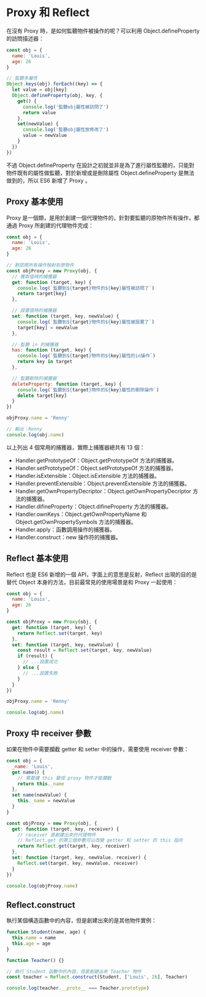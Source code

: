 # Proxy 和 Reflect

在沒有 Proxy 時，是如何監聽物件被操作的呢？可以利用 Object.defineProperty 的訪問描述器：

```js
const obj = {
  name: 'Louis',
  age: 26
}

// 監聽多屬性
Object.keys(obj).forEach((key) => {
  let value = obj[key]
  Object.defineProperty(obj, key, {
    get() {
      console.log('監聽obj屬性被訪問了')
      return value
    },
    set(newValue) {
      console.log('監聽obj屬性放修改了')
      value = newValue
    }
  })
})
```

不過 Object.defineProperty 在設計之初就並非是為了進行屬性監聽的，只能對物件既有的屬性做監聽，對於新增或是刪除屬性 Object.defineProperty 是無法做到的，所以 ES6 新增了 Proxy 。

## Proxy 基本使用

Proxy 是一個類，是用於創建一個代理物件的，針對要監聽的原物件所有操作，都通過 Proxy 所創建的代理物件完成：

```js
const obj = {
  name: 'Louis',
  age: 26
}

// 默認將所有操作映射到原物件
const objProxy = new Proxy(obj, {
  // 獲取值時的捕獲器
  get: function (target, key) {
    console.log(`監聽到${target}物件的${key}屬性被訪問了`)
    return target[key]
  },

  // 設置值時的捕獲器
  set: function (target, key, newValue) {
    console.log(`監聽到${target}物件的${key}屬性被設置了`)
    target[key] = newValue
  },

  // 監聽 in 的捕獲器
  has: function (target, key) {
    console.log(`監聽到${target}物件的${key}屬性的in操作`)
    return key in target
  },

  // 監聽刪除的捕獲器
  deleteProperty: function (target, key) {
    console.log(`監聽到${target}物件的${key}屬性的刪除操作`)
    delete target[key]
  }
})

objProxy.name = 'Renny'

// 輸出：Renny
console.log(obj.name)
```

以上列出 4 個常用的捕獲器，實際上捕獲器總共有 13 個：

- Handler.getPrototypeOf：Object.getPrototypeOf 方法的捕獲器。
- Handler.setPrototypeOf：Object.setPrototypeOf 方法的捕獲器。
- Handler.isExtensible：Object.isExtensible 方法的捕獲器。
- Handler.preventExtensible：Object.preventExtensible 方法的捕獲器。
- Handler.getOwnPropertyDecriptor：Object.getOwnPropertyDecriptor 方法的捕獲器。
- Handler.difineProperty：Object.difineProperty 方法的捕獲器。
- Handler.ownKeys：Object.getOwnPropertyName 和 Object.getOwnPropertySymbols 方法的捕獲器。
- Handler.apply：函數調用操作的捕獲器。
- Handler.construct：new 操作符的捕獲器。

## Reflect 基本使用

Reflect 也是 ES6 新增的一個 API，字面上的意思是反射，Reflect 出現的目的是替代 Object 本身的方法，目前最常見的使用場景是和 Proxy 一起使用：

```js
const obj = {
  name: 'Louis',
  age: 26
}

const objProxy = new Proxy(obj, {
  get: function (target, key) {
    return Reflect.set(target, key)
  },
  set: function (target, key, newValue) {
    const result = Reflect.set(target, key, newValue)
    if (result) {
      // ...設置成功
    } else {
      // ...設置失敗
    }
  }
})

objProxy.name = 'Renny'

console.log(obj.name)
```

## Proxy 中 receiver 參數

如果在物件中需要攔截 getter 和 setter 中的操作，需要使用 receiver 參數：

```js
const obj = {
  _name: 'Louis',
  get name() {
    // 需要讓 this 變成 proxy 物件才能攔截
    return this._name
  },
  set name(newValue) {
    this._name = newValue
  }
}

const objProxy = new Proxy(obj, {
  get: function (target, key, receiver) {
    // receiver 是創建出來的代理物件
    // Reflect.get 的第三個參數可以改變 getter 和 setter 的 this 指向
    return Reflect.get(target, key, receiver)
  },
  set: function (target, key, newValue, receiver) {
    Reflect.set(target, key, newValue, receiver)
  }
})

console.log(objProxy.name)
```

## Reflect.construct

執行某個構造函數中的內容，但是創建出來的是其他物件實例：

```js
function Student(name, age) {
  this.name = name
  this.age = age
}

function Teacher() {}

// 執行 Student 函數中的內容，但是創建出來 Teacher 物件
const teacher = Reflect.construct(Student, ['Louis', 26], Teacher)

console.log(teacher.__proto__ === Teacher.prototype)
```
